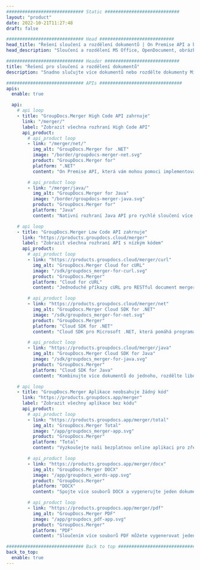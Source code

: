 ```yaml
---
############################# Static ############################
layout: "product"
date: 2022-10-21T11:27:48
draft: false

############################# Head ############################
head_title: "Řešení sloučení a rozdělení dokumentů | On Premise API a bezplatná aplikace"
head_description: "Sloučení a rozdělení MS Office, OpenDocument, obrázky PDF a další formáty souborů pomocí řešení On Premise nebo použijte aplikaci Online Document Merger & Splitter."

############################# Header ############################
title: "Řešení pro sloučení a rozdělení dokumentů"
description: "Snadno slučujte více dokumentů nebo rozdělte dokumenty Microsoft Office, OpenOffice, PDF a další na stránky."

############################# APIs ###############################
apis:
  enable: true

  api:
    # api loop
    - title: "GroupDocs.Merger High Code API zahrnuje"
      link: "/merger/"
      label: "Zobrazit všechna rozhraní High Code API"
      api_product:
        # api_product loop
        - link: "/merger/net/"
          img_alt: "GroupDocs.Merger for .NET"
          image: "/border/groupdocs-merger-net.svg"
          product: "GroupDocs.Merger for"
          platform: ".NET"
          content: "On Premise API, která vám mohou pomoci implementovat funkci rychlého rozdělení a sloučení pro více dokumentů ve vašich aplikacích založených na .NET."

        # api_product loop
        - link: "/merger/java/"
          img_alt: "GroupDocs.Merger for Java"
          image: "/border/groupdocs-merger-java.svg"
          product: "GroupDocs.Merger for"
          platform: "Java"
          content: "Nativní rozhraní Java API pro rychlé sloučení více dokumentů nebo rozdělení jakéhokoli dokumentu na stránky ve vašich aplikacích založených na Javě."

    # api loop
    - title: "GroupDocs.Merger Low Code API zahrnuje"
      link: "https://products.groupdocs.cloud/merger"
      label: "Zobrazit všechna rozhraní API s nízkým kódem"
      api_product:
        # api_product loop
        - link: "https://products.groupdocs.cloud/merger/curl"
          img_alt: "GroupDocs.Merger Cloud for cURL"
          image: "/sdk/groupdocs_merger-for-curl.svg"
          product: "GroupDocs.Merger"
          platform: "Cloud for cURL"
          content: "Jednoduché příkazy cURL pro RESTful document merger Cloud API pro sloučení a rozdělení dokumentů v široké škále podporovaných populárních formátů dokumentů."

        # api_product loop
        - link: "https://products.groupdocs.cloud/merger/net"
          img_alt: "GroupDocs.Merger Cloud SDK for .NET"
          image: "/sdk/groupdocs_merger-for-net.svg"
          product: "GroupDocs.Merger"
          platform: "Cloud SDK for .NET"
          content: "Cloud SDK pro Microsoft .NET, která pomáhá programátorům implementovat funkci rychlého sloučení a rozdělení pro více dokumentů v jejich aplikacích založených na .NET."

        # api_product loop
        - link: "https://products.groupdocs.cloud/merger/java"
          img_alt: "GroupDocs.Merger Cloud SDK for Java"
          image: "/sdk/groupdocs_merger-for-java.svg"
          product: "GroupDocs.Merger"
          platform: "Cloud SDK for Java"
          content: "Kombinujte více dokumentů do jednoho, rozdělte libovolný dokument na více, změňte pořadí, nahraďte nebo změňte orientaci stránky ve svých aplikacích Java."

    # api loop
    - title: "GroupDocs.Merger Aplikace neobsahuje žádný kód"
      link: "https://products.groupdocs.app/merger"
      label: "Zobrazit všechny aplikace bez kódu"
      api_product:
        # api_product loop
        - link: "https://products.groupdocs.app/merger/total"
          img_alt: "GroupDocs.Merger Total"
          image: "/app/groupdocs_merger-app.svg"
          product: "GroupDocs.Merger"
          platform: "Total"
          content: "Vyzkoušejte naši bezplatnou online aplikaci pro zřetězení více než 30 typů souborů, aniž byste opustili svůj oblíbený webový prohlížeč."

        # api_product loop
        - link: "https://products.groupdocs.app/merger/docx"
          img_alt: "GroupDocs.Merger DOCX"
          image: "/app/groupdocs_words-app.svg"
          product: "GroupDocs.Merger"
          platform: "DOCX"
          content: "Spojte více souborů DOCX a vygenerujte jeden dokument."

        # api_product loop
        - link: "https://products.groupdocs.app/merger/pdf"
          img_alt: "GroupDocs.Merger PDF"
          image: "/app/groupdocs_pdf-app.svg"
          product: "GroupDocs.Merger"
          platform: "PDF"
          content: "Sloučením více souborů PDF můžete vygenerovat jeden dokument přímo z webového prohlížeče."

############################# Back to top ###############################
back_to_top:
  enable: true
---
```

